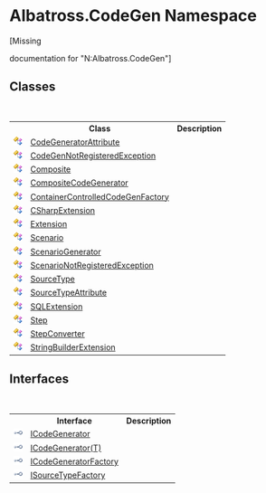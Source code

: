 # Albatross.CodeGen Namespace
 

\[Missing <summary> documentation for "N:Albatross.CodeGen"\]


## Classes
&nbsp;<table><tr><th></th><th>Class</th><th>Description</th></tr><tr><td>![Public class](media/pubclass.gif "Public class")</td><td><a href="811A94CE">CodeGeneratorAttribute</a></td><td /></tr><tr><td>![Public class](media/pubclass.gif "Public class")</td><td><a href="11C3B4E3">CodeGenNotRegisteredException</a></td><td /></tr><tr><td>![Public class](media/pubclass.gif "Public class")</td><td><a href="9629588">Composite</a></td><td /></tr><tr><td>![Public class](media/pubclass.gif "Public class")</td><td><a href="6822AF00">CompositeCodeGenerator</a></td><td /></tr><tr><td>![Public class](media/pubclass.gif "Public class")</td><td><a href="DD4BB53F">ContainerControlledCodeGenFactory</a></td><td /></tr><tr><td>![Public class](media/pubclass.gif "Public class")</td><td><a href="DC2EC11C">CSharpExtension</a></td><td /></tr><tr><td>![Public class](media/pubclass.gif "Public class")</td><td><a href="E0930E40">Extension</a></td><td /></tr><tr><td>![Public class](media/pubclass.gif "Public class")</td><td><a href="C442B762">Scenario</a></td><td /></tr><tr><td>![Public class](media/pubclass.gif "Public class")</td><td><a href="E84A585A">ScenarioGenerator</a></td><td /></tr><tr><td>![Public class](media/pubclass.gif "Public class")</td><td><a href="7143A45F">ScenarioNotRegisteredException</a></td><td /></tr><tr><td>![Public class](media/pubclass.gif "Public class")</td><td><a href="A71CC876">SourceType</a></td><td /></tr><tr><td>![Public class](media/pubclass.gif "Public class")</td><td><a href="9B16239">SourceTypeAttribute</a></td><td /></tr><tr><td>![Public class](media/pubclass.gif "Public class")</td><td><a href="D4C0DEE8">SQLExtension</a></td><td /></tr><tr><td>![Public class](media/pubclass.gif "Public class")</td><td><a href="97A19E51">Step</a></td><td /></tr><tr><td>![Public class](media/pubclass.gif "Public class")</td><td><a href="2B39026A">StepConverter</a></td><td /></tr><tr><td>![Public class](media/pubclass.gif "Public class")</td><td><a href="6A4420F2">StringBuilderExtension</a></td><td /></tr></table>

## Interfaces
&nbsp;<table><tr><th></th><th>Interface</th><th>Description</th></tr><tr><td>![Public interface](media/pubinterface.gif "Public interface")</td><td><a href="E61B69D">ICodeGenerator</a></td><td /></tr><tr><td>![Public interface](media/pubinterface.gif "Public interface")</td><td><a href="919CCE29">ICodeGenerator(T)</a></td><td /></tr><tr><td>![Public interface](media/pubinterface.gif "Public interface")</td><td><a href="1FFDA092">ICodeGeneratorFactory</a></td><td /></tr><tr><td>![Public interface](media/pubinterface.gif "Public interface")</td><td><a href="69EEBFD8">ISourceTypeFactory</a></td><td /></tr></table>&nbsp;
